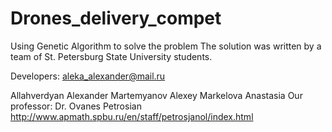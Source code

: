 # Drones_delivery_compet
Using Genetic Algorithm to solve the problem
The solution was written by a team of St. Petersburg State University students.

Developers:
aleka_alexander@mail.ru

Allahverdyan Alexander
Martemyanov Alexey
Markelova Anastasia
Our professor: Dr. Ovanes Petrosian http://www.apmath.spbu.ru/en/staff/petrosjanol/index.html

